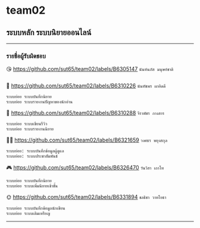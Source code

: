 # team02
## ระบบหลัก ระบบนิยายออนไลน์

<hr/>

### รายชื่อผู้รับผิดชอบ


😘 https://github.com/sut65/team02/labels/B6305147     ``นันท์นภัส มนุษย์ชาติ``
```

```

🥦 https://github.com/sut65/team02/labels/B6310226     ``นันทัชพร ผาอิดดี``
```
ระบบย่อย ระบบบันทึกนิยาย 
ระบบย่อย ระบบรายงานปัญหาของนักอ่าน 
```
🍁 https://github.com/sut65/team02/labels/B6310288      ``จีราพัชร กางสาร``
```
ระบบย่อย ระบบเขียนรีวิว
ระบบย่อย ระบบรายงานนิยาย
```
🧘🏻 https://github.com/sut65/team02/labels/B6321659     ``วงศธร พยุงสกุล``
```
ระบบย่อย: ระบบบันทึกข้อมูลผู้ดูแล
ระบบย่อย: ระบบประชาสัมพันธ์
```
🎮 https://github.com/sut65/team02/labels/B6326470     ``วันวิสา เถาโท``
```
ระบบย่อย ระบบบันทึกนิยาย
ระบบย่อย ระบบเพิ่มนิยายเข้าชั้น
```
🌞 https://github.com/sut65/team02/labels/B6331894    ``ชลธิชา วาทโยธา``
```
ระบบย่อย ระบบบันทึกข้อมูลนักเขียน
ระบบย่อย ระบบเติมเหรียญ
```
<hr/>